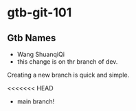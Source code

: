 # gtb-git-101

## Gtb Names

- Wang ShuanqiQi
- this change is on thr branch of dev.

Creating a new branch is quick and simple.

<<<<<<< HEAD
- main branch!
